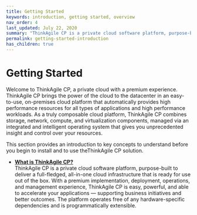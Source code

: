 ```yaml
---
title: Getting Started
keywords: introduction, getting started, overview
nav_order: 4
last_updated: July 22, 2020
summary: "ThinkAgile CP is a private cloud software platform, purpose-built to deliver a full-fledged, all-in-one cloud infrastructure that is ready for use out of the box."
permalink: getting-started-introduction
has_children: true
---
```


# Getting Started

Welcome to ThinkAgile CP, a private cloud with a premium experience. ThinkAgile CP brings the power of the cloud to the datacenter in an easy-to-use, on-premises cloud platform that automatically provides high performance resources for all types of applications and high performance workloads. As a truly composable cloud platform, ThinkAgile CP combines storage, network, compute, and virtualization components, managed via an integrated and intelligent operating system that gives you unprecedented insight and control over your resources.

This section provides an introduction to key concepts to understand before you begin to install and to use theThinkAgile CP solution.

-   **[What is ThinkAgile CP?](getting-started-what-is-thinkagile-cp.md)**  
ThinkAgile CP is a private cloud software platform, purpose-built to deliver a full-fledged, all-in-one cloud infrastructure that is ready for use out of the box. With a premium implementation, deployment, operations, and management experience, ThinkAgile CP is easy, powerful, and able to accelerate your applications — supporting business initiatives and better outcomes. The platform operates free of any hardware-specific dependencies and is programmatically extensible.

